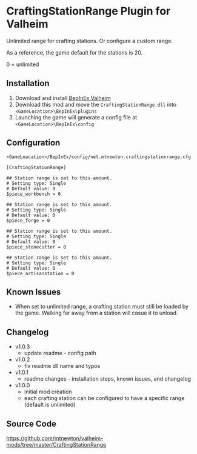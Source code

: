 # CraftingStationRange Plugin for Valheim
Unlimited range for crafting stations. Or configure a custom range.

As a reference, the game default for the stations is 20.

0 = unlimited

## Installation
1. Download and install [BepInEx Valheim](https://valheim.thunderstore.io/package/denikson/BepInExPack_Valheim/)
2. Download this mod and move the `CraftingStationRange.dll` into `<GameLocation>\BepInEx\plugins`
3. Launching the game will generate a config file at `<GameLocation>\BepInEx\config`

## Configuration
`<GameLoacation>/BepInEx/config/net.mtnewton.craftingstationrange.cfg`
```
[CraftingStationRange]

## Station range is set to this amount.
# Setting type: Single
# Default value: 0
$piece_workbench = 0

## Station range is set to this amount.
# Setting type: Single
# Default value: 0
$piece_forge = 0

## Station range is set to this amount.
# Setting type: Single
# Default value: 0
$piece_stonecutter = 0

## Station range is set to this amount.
# Setting type: Single
# Default value: 0
$piece_artisanstation = 0
```
## Known Issues
- When set to unlimited range, a crafting station must still be loaded by the game. Walking far away from a station will casue it to unload.

## Changelog
- v1.0.3
    - update readme - config path
- v1.0.2
    - fix readme dll name and typos
- v1.0.1
    - readme changes - installation steps, known issues, and changelog
- v1.0.0
    - initial mod creation
    - each crafting station can be configured to have a specific range (default is unlimited)

## Source Code
https://github.com/mtnewton/valheim-mods/tree/master/CraftingStationRange

